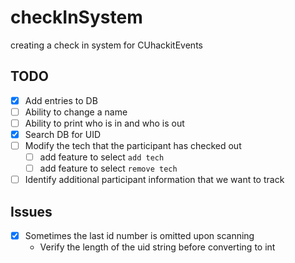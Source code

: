 # checkInSystem
creating a check in system for CUhackitEvents

## TODO
- [x] Add entries to DB
- [ ] Ability to change a name
- [ ] Ability to print who is in and who is out
- [x] Search DB for UID
- [ ] Modify the tech that the participant has checked out
  - [ ] add feature to select `add tech`
  - [ ] add feature to select `remove tech`
- [ ] Identify additional participant information that we want to track

## Issues
- [x] Sometimes the last id number is omitted upon scanning
  - Verify the length of the uid string before converting to int
